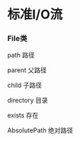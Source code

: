 # 标准I/O流

### File类

path                  路径

parent              父路径

child                 子路径

directory          目录

exists                 存在

AbsolutePath   绝对路径

​           


